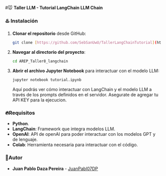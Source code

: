 #🐭 **Taller LLM - Tutorial LangChain LLM Chain**

### ♨️ Instalación

1. **Clonar el repositorio** desde GitHub:
   ```bash
   git clone [https://github.com/SebSanUwU/TallerLangChainTutorial](https://github.com/JuanPabl07DP/AREP_Taller8_langchain.git)
   ```
2. **Navegar al directorio del proyecto**:
   ```bash
   cd AREP_Taller8_langchain
   ```
3. **Abrir el archivo Jupyter Notebook** para interactuar con el modelo LLM:

   ```bash
   jupyter notebook tutorial.ipynb
   ```

   Aquí podrás ver cómo interactuar con LangChain y el modelo LLM a través de los prompts definidos en el servidor. Asegurate de agregar tu API KEY para la ejecucion.

### 🔥Requisitos

- **Python**.
- **LangChain**: Framework que integra modelos LLM.
- **OpenAI**: API de openAI para poder interactuar con los modelos GPT y de lenguaje.
- **Colab**: Herramienta necesaria para interactuar con el código.

### 🍄Autor

* **Juan Pablo Daza Pereira** - [JuanPabl07DP](https://github.com/JuanPabl07DP)
